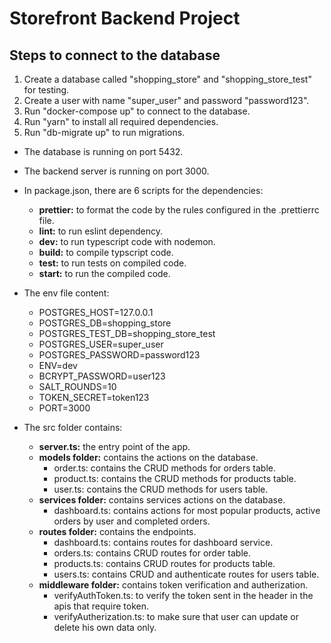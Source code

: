 # Storefront Backend Project
## Steps to connect to the database
 1. Create a database called "shopping_store" and "shopping_store_test" for testing.
 2. Create a user with name "super_user" and password "password123".
 3. Run "docker-compose up" to connect to the database.
 4. Run "yarn" to install all required dependencies.
 4. Run "db-migrate up" to run migrations.

* The database is running on port 5432.
* The backend server is running on port 3000.

* In package.json, there are 6 scripts for the dependencies:
  - **prettier:** to format the code by the rules configured in the .prettierrc file.
  - **lint:** to run eslint dependency.
  - **dev:** to run typescript code with nodemon.
  - **build:** to compile typscript code.
  - **test:** to run tests on compiled code.
  - **start:** to run the compiled code.

* The env file content:
    - POSTGRES_HOST=127.0.0.1
    - POSTGRES_DB=shopping_store
    - POSTGRES_TEST_DB=shopping_store_test
    - POSTGRES_USER=super_user
    - POSTGRES_PASSWORD=password123
    - ENV=dev
    - BCRYPT_PASSWORD=user123
    - SALT_ROUNDS=10
    - TOKEN_SECRET=token123
    - PORT=3000

* The src folder contains:
  - **server.ts:** the entry point of the app.
  - **models folder:** contains the actions on the database.
    - order.ts: contains the CRUD methods for orders table.
    - product.ts: contains the CRUD methods for products table.
    - user.ts: contains the CRUD methods for users table.
  - **services folder:** contains services actions on the database.
    - dashboard.ts: contains actions for most popular products, active orders by user and completed orders. 
  - **routes folder:** contains the endpoints.
    - dashboard.ts: contains routes for dashboard service.
    - orders.ts: contains CRUD routes for order table.
    - products.ts: contains CRUD routes for products table.
    - users.ts: contains CRUD and authenticate routes for users table.
  - **middleware folder:** contains token verification and autherization.
    - verifyAuthToken.ts: to verify the token sent in the header in the apis that require token.
    - verifyAutherization.ts: to make sure that user can update or delete his own data only.
   


